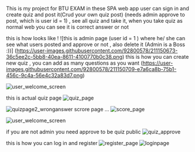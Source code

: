 This is my project for BTU EXAM
in these SPA web app  user can sign in and create quiz and post it(Crud your own quiz post)  (needs admin approve to post, which is user id = 1) , see all quiz and take it,
when you take quiz as normal web you can see it is correct answer or not

this is how looks like ! 
![this is admin page (user id = 1 ) where he/ she can see what users posted and approve or not , also delete it (Admin is a Boss :))]
(https://user-images.githubusercontent.com/92800578/211150673-36c5ee2c-5bb8-40ea-8611-4100770b0c38.png)
this is how you can create new quiz , you can add as many questions as you want 
(https://user-images.githubusercontent.com/92800578/211150709-e7a6ca8b-75b1-456c-9c4a-56e4c32a83d7.png)

 
 ![user_welcome_screen](https://user-images.githubusercontent.com/92800578/211151001-a124dbea-4232-4894-bf1d-36525470c5c9.png)


this is actual quiz page 
![quiz_page](https://user-images.githubusercontent.com/92800578/211150743-20e77c43-7e8b-4c86-9fa7-082aa1be4efd.png)
 
![quizpage2_wronganswer](https://user-images.githubusercontent.com/92800578/211150757-b7a07353-ada4-41eb-a2c0-76db53c4b1c7.png)
 scrore page ...
![score_page](https://user-images.githubusercontent.com/92800578/211150786-11d28dd1-36ef-4c18-8fc9-adb73265545d.png)

![user_welcome_screen](https://user-images.githubusercontent.com/92800578/211150924-17e4ff73-1439-4f70-a0f0-1b116d2c3b9d.png)

if you are not admin you need approve to be quiz public 
![quiz_approve](https://user-images.githubusercontent.com/92800578/211150852-8df000f6-b2f0-4632-9bea-ada9636f73e7.png)


this is how you can log in and register
![register_page](https://user-images.githubusercontent.com/92800578/211150772-9a191305-06ae-4ba7-bdaa-cb13811425f3.png)
![loginpage](https://user-images.githubusercontent.com/92800578/211150826-6f4cf3e6-aabe-4799-b1db-03aed7327868.png)






